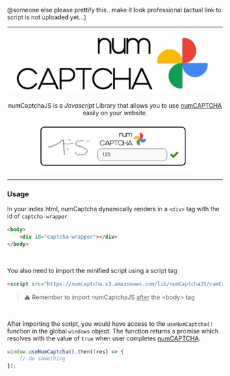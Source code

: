 @someone else please prettify this.. make it look professional (actual link to script is not uploaded yet...)

---

<div align="center">
  <img src="./static/logo.png">
</div>

<br />

<div align="center">numCaptchaJS is a <i>Javascript</i> Library that allows you to use <u>numCAPTCHA</u> easily on your website.</div>

<br />

<div align="center">
  <img src="./static/numCaptcha-1.png">
</div>

---

### Usage

In your index.html, numCaptcha dynamically renders in a `<div>` tag with the id of `captcha-wrapper`

```html
<body>
	<div id="captcha-wrapper"></div>
</body>
```

<br />

You also need to import the minified script using a script tag

```html
<script src="https://numcaptcha.s3.amazonaws.com/lib/numCaptchaJS/numCaptcha.min.js"></script>
```

> :warning: Remember to import numCaptchaJS <u>after</u> the \<body\> tag

<br />

After importing the script, you would have access to the `useNumCaptcha()` function in the global `windows` object. The function returns a promise which resolves with the value of `true` when user completes <u>numCAPTCHA</u>.

```js
window.useNumCaptcha().then((res) => {
	// do something
});
```
